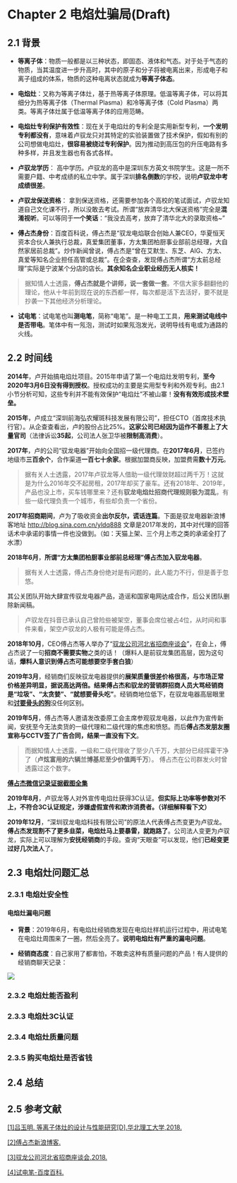 # Chapter 2 电焰灶骗局(Draft)

## 2.1 背景

- **等离子体**：物质一般都是以三种状态，即固态、液体和气态。对于处于气态的物质，当其温度进一步升高时，其中的原子和分子将被电离出来，形成电子和离子组成的体系，物质的这种电离状态就成为**等离子体态**。

- **电焰灶**：又称为等离子体灶，基于热等离子体原理。低温等离子体，可以将其细分为热等离子体（Thermal Plasma）和冷等离子体（Cold Plasma）两类。等离子体灶属于低温等离子体的应用范畴。

- **电焰灶专利保护有效性**：现在关于电焰灶的专利全是实用新型专利，**一个发明专利都没有**，意味着卢驭龙只对其特定的实验装置做了技术保护，假如有别的公司想做电焰灶，**很容易被绕过专利保护**。因为推动到高压包的升压电路有多种多样，并且发生器也有各式各样。

- **卢驭龙学历**： 高中学历。卢驭龙的高中是深圳东方英文书院学生。这是一所不需要户籍、中考成绩的私立中学。属于深圳**排名倒数**的学校，说明**卢驭龙中考成绩很差**。

- **卢驭龙保送资格**： 拿到保送资格，还需要参加各个高校的笔试面试，卢驭龙知道自己文化课不行，所以没敢去考试。所谓“放弃清华北大保送资格”完全是**混淆视听**。可以等同于**一个笑话**：“我没去高考，放弃了清华北大的录取资格~”

- **傅占杰身份**：百度百科说，傅占杰是“驭龙电焰联合创始人兼CEO，华夏恒天资本合伙人兼执行总裁，真爱集团董事，方太集团柏厨事业部前总经理，大自然家居前总裁”。炒作新闻曾说，傅占杰是“曾在艾默生、东芝、AIG、方太、真爱等知名企业担任高管或总裁”。在企查查，发现傅占杰所谓“方太前总经理”实际是宁波某个分店的店长。**其余知名企业职业经历无人核实！**

> 据知情人士透露，**傅占杰就是个讲师，说一套做一套**。不信大家多翻翻他的理论，他从十年前到现在说的东西都一样，每次都是活下去活好，要不就是抄袭一下其他经济分析理论。

- **试电笔**：试电笔也叫**测电笔**，简称“电笔”。是一种电工工具，**用来测试电线中是否带电**。笔体中有一氖泡，测试时如果氖泡发光，说明导线有电或为通路的火线。

## 2.2 时间线

**2014年**，卢开始搞电焰灶项目。2015年申请了第一个电焰灶发明专利，**至今2020年3月6日没有得到授权**。授权成功的主要是实用型专利和外观专利。由2.1小节分析可知，这些专利并不能有效保护“电焰灶”不被山寨！**没有有效形成技术壁垒。**

**2015年**，卢成立“深圳前海弘农耀斑科技发展有限公司”，担任CTO（首席技术执行官）。从企查查看出，卢的股份占比25%。**这家公司已经因为运作不善惹上了大量官司**（法律诉讼**35起**，公司法人张卫华被**限制高消费**）。


**2017年**，卢的公司“驭龙电器”开始向全国招一级代理商。在**2017年6月**，已签约地级市**三百余个**，合作渠道**一百七十余家**。根据加盟商反映，加盟费需**数十万元**。

> 据有关人士透露，2017年卢驭龙等人借助一级代理敛财超过两千万！这就是为什么2016年交不起房租，2017年却买了豪车。还有2018年、2019年，产品也没上市，买车钱哪里来？还有**驭龙电焰灶招商代理规则极为混乱**，有些一级代理负责一个城市，有些却负责一个省份。

**2017年招商期间**，卢为了吸收资金**出尔反尔，谎话连篇**。下面是驭龙电器新浪博客地址 http://blog.sina.com.cn/yldq888    文章是2017年发的，其中对代理的回答话术中承诺的事情一件也没做到。（如：天猫上架、三个月上市之类的承诺全打了水漂）

**2018年6月**，**所谓“方太集团柏厨事业部前总经理”傅占杰加入驭龙电器**。
> 据有关人士透露，傅占杰身份绝对是有问题的，此人能力不行，但是善于忽悠。

其公关团队开始大肆宣传驭龙电器产品，造谣和国家电网达成合作，后公关团队删除新闻稿。

>卢驭龙在抖音已承认自己曾险些被架空，董事会席位被占4位，从时间和事件来看，架空卢驭龙的人极有可能是傅占杰。

**2018年10月**，CEO傅占杰等人举办了“[驭龙公司河北省招商座谈会](http://www.chinahightech.com/html/Info/xinxi/2018/1017/494443.html "驭龙公司河北省招商座谈会")”，在会上，傅占杰说了一句**招商不需要实物**之类的话！（爆料人是前驭龙集团高层，因为这句话，**爆料人意识到傅占杰可能想要空手套白狼**）

**2019年3月**，经销商们反映驭龙电器提供的**展架质量很差价格很高，与市场正常价格差异明显，据说高达两倍。**结果傅占杰和驭龙的营销群招商人员大骂经销商是**“垃圾”、“太贪婪”、“就想要骨头吃”**。经销商地位低下，在驭龙电器高层眼里和<u>**讨要骨头的狗**</u>没任何区别。

**2019年5月**，傅占杰等人邀请发改委原工会主席参观驭龙电器，以此作为宣传新闻，安抚至今无法卖货的一级代理和二级代理的焦虑和愤怒。而后**傅占杰发朋友圈宣称与CCTV签了广告合同，结果一直没有下文**。

>而据知情人士透露，一级和二级代理收了至少八千万，大部分已经挥霍干净了（**卢炫富用的六辆兰博基尼至少价值两千万**）。 傅占杰在公司群发火时曾透露过这个数字。

[**傅占杰微信记录证据截图全集**](https://github.com/luyulongfaker/evidence/tree/master/%E5%BE%AE%E4%BF%A1%E8%81%8A%E5%A4%A9%E8%AE%B0%E5%BD%95%E6%88%AA%E5%9B%BE/%E5%82%85%E5%8D%A0%E6%9D%B0 "傅占杰微信记录证据截图全集")

**2019年8月**，卢驭龙等人对外宣传电焰灶获得3C认证。**但实际上功率等参数对不上，不符合3C认证规定，涉嫌虚假宣传和欺诈消费者。（详细解释看下文）**

**2019年12月**，“深圳驭龙电焰科技有限公司”的原法人代表傅占杰变更为卢驭龙。**傅占杰发现割不了更多韭菜，电焰灶马上要暴雷，就跑路了**。公司法人变更为卢驭龙，实际上可以理解为**安抚经销商**的手段。查询“天眼查”可以发现，他们**已经变更过好几次法人**了。

## 2.3 电焰灶问题汇总

### 2.3.1 电焰灶安全性

#### 电焰灶漏电问题

- **背景**：2019年6月，有电焰灶经销商发现在电焰灶样机运行过程中，用试电笔在电焰灶周围来了一圈，然后全亮了。**说明电焰灶有严重的漏电问题**。

- **经销商态度**：自己家用了都害怕，不敢卖这种有质量问题的产品！有人提供的经销商聊天记录：

![](https://raw.githubusercontent.com/luyulongfaker/evidence/master/%E5%BE%AE%E4%BF%A1%E8%81%8A%E5%A4%A9%E8%AE%B0%E5%BD%95%E6%88%AA%E5%9B%BE/%E7%BB%8F%E9%94%80%E5%95%86%E5%92%8C%E9%A9%AD%E9%BE%99%E5%91%98%E5%B7%A5/%E7%94%B5%E7%84%B0%E7%81%B6%E6%BC%8F%E7%94%B5%E9%97%AE%E9%A2%98.png)

### 2.3.2 电焰灶能否盈利

### 2.3.3 电焰灶3C认证

### 2.3.4 电焰灶质量问题

### 2.3.5 购买电焰灶是否省钱

## 2.4 总结

## 2.5 参考文献

[[1]吕玉明. 等离子体灶的设计与性能研究[D].华北理工大学,2018.](https://github.com/luyulongfaker/evidence/blob/master/%E7%94%B5%E7%84%B0%E7%81%B6%E7%9B%B8%E5%85%B3%E5%AD%A6%E6%9C%AF%E8%AE%BA%E6%96%87%E5%92%8C%E4%B8%93%E5%88%A9%E6%96%87%E4%BB%B6/%E7%AD%89%E7%A6%BB%E5%AD%90%E4%BD%93%E7%81%B6%E7%9A%84%E8%AE%BE%E8%AE%A1%E4%B8%8E%E6%80%A7%E8%83%BD%E7%A0%94%E7%A9%B6_%E5%90%95%E7%8E%89%E6%98%8E.pdf "[1]吕玉明. 等离子体灶的设计与性能研究[D].华北理工大学,2018.")

[[2]傅占杰新浪博客.](http://blog.sina.com.cn/jeakifu "[2]傅占杰新浪博客.")

[[3]驭龙公司河北省招商座谈会.2018.](http://www.chinahightech.com/html/Info/xinxi/2018/1017/494443.html "[3]驭龙公司河北省招商座谈会.2018.")

[[4]试电笔-百度百科.](https://baike.baidu.com/item/%E8%AF%95%E7%94%B5%E7%AC%94/7485512 "[4]试电笔-百度百科.")